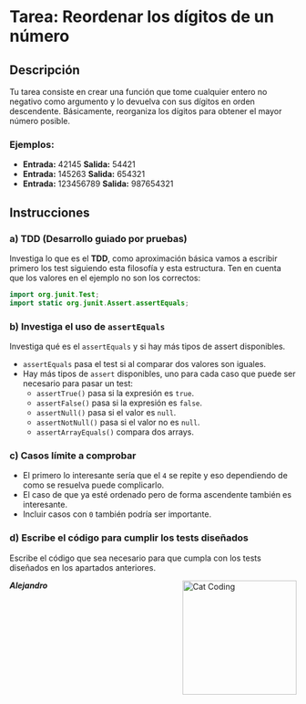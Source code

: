 
# Tarea: Reordenar los dígitos de un número

## Descripción
Tu tarea consiste en crear una función que tome cualquier entero no negativo como argumento y lo devuelva con sus dígitos en orden descendente. Básicamente, reorganiza los dígitos para obtener el mayor número posible.

### Ejemplos:
- **Entrada:** 42145  **Salida:** 54421
- **Entrada:** 145263 **Salida:** 654321
- **Entrada:** 123456789 **Salida:** 987654321

## Instrucciones

### a) TDD (Desarrollo guiado por pruebas)

Investiga lo que es el **TDD**, como aproximación básica vamos a escribir primero los test siguiendo esta filosofía y esta estructura. Ten en cuenta que los valores en el ejemplo no son los correctos:

```java
import org.junit.Test;
import static org.junit.Assert.assertEquals;
```

### b) Investiga el uso de `assertEquals`

Investiga qué es el `assertEquals` y si hay más tipos de assert disponibles.

- `assertEquals` pasa el test si al comparar dos valores son iguales.
- Hay más tipos de `assert` disponibles, uno para cada caso que puede ser necesario para pasar un test:
    - `assertTrue()` pasa si la expresión es `true`.
    - `assertFalse()` pasa si la expresión es `false`.
    - `assertNull()` pasa si el valor es `null`.
    - `assertNotNull()` pasa si el valor no es `null`.
    - `assertArrayEquals()` compara dos arrays.

### c) Casos límite a comprobar

- El primero lo interesante sería que el `4` se repite y eso dependiendo de como se resuelva puede complicarlo.
- El caso de que ya esté ordenado pero de forma ascendente también es interesante.
- Incluir casos con `0` también podría ser importante.

### d) Escribe el código para cumplir los tests diseñados

Escribe el código que sea necesario para que cumpla con los tests diseñados en los apartados anteriores.

***Alejandro***
<img alt="Cat Coding" src="https://i.pinimg.com/originals/80/7b/5c/807b5c4b02e765bb4930b7c66662ef4b.gif" align="right" width="200"/>
